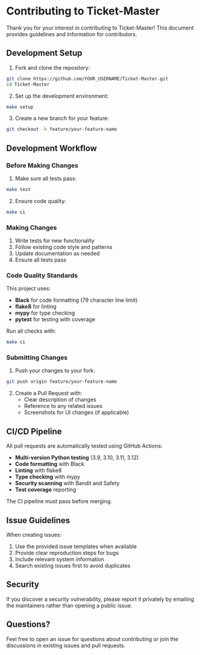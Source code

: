 # Contributing to Ticket-Master

Thank you for your interest in contributing to Ticket-Master! This document provides guidelines and information for contributors.

## Development Setup

1. Fork and clone the repository:
```bash
git clone https://github.com/YOUR_USERNAME/Ticket-Master.git
cd Ticket-Master
```

2. Set up the development environment:
```bash
make setup
```

3. Create a new branch for your feature:
```bash
git checkout -b feature/your-feature-name
```

## Development Workflow

### Before Making Changes

1. Make sure all tests pass:
```bash
make test
```

2. Ensure code quality:
```bash
make ci
```

### Making Changes

1. Write tests for new functionality
2. Follow existing code style and patterns
3. Update documentation as needed
4. Ensure all tests pass

### Code Quality Standards

This project uses:
- **Black** for code formatting (79 character line limit)
- **flake8** for linting
- **mypy** for type checking
- **pytest** for testing with coverage

Run all checks with:
```bash
make ci
```

### Submitting Changes

1. Push your changes to your fork:
```bash
git push origin feature/your-feature-name
```

2. Create a Pull Request with:
   - Clear description of changes
   - Reference to any related issues
   - Screenshots for UI changes (if applicable)

## CI/CD Pipeline

All pull requests are automatically tested using GitHub Actions:

- **Multi-version Python testing** (3.9, 3.10, 3.11, 3.12)
- **Code formatting** with Black
- **Linting** with flake8
- **Type checking** with mypy
- **Security scanning** with Bandit and Safety
- **Test coverage** reporting

The CI pipeline must pass before merging.

## Issue Guidelines

When creating issues:

1. Use the provided issue templates when available
2. Provide clear reproduction steps for bugs
3. Include relevant system information
4. Search existing issues first to avoid duplicates

## Security

If you discover a security vulnerability, please report it privately by emailing the maintainers rather than opening a public issue.

## Questions?

Feel free to open an issue for questions about contributing or join the discussions in existing issues and pull requests.